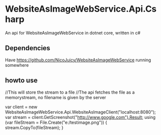 # WebsiteAsImageWebService.Api.Csharp
An api for WebsiteAsImageWebService in dotnet core, written in c#

## Dependencies

Have https://github.com/NicoJuicy/WebsiteAsImageWebService running somewhere

## howto use

  //This will store the stream to a file
  //The api fetches the file as a memorystream, no filename is given by the server
  
  var client = new WebsiteAsImageWebService.Api.WebsiteAsImageClient("localhost:8080");
  var stream = client.GetScreenshot("http://www.google.com").Result;
  using (var fileStream = File.Create("e:/testimage.png"))
  {
    stream.CopyTo(fileStream);
  }
